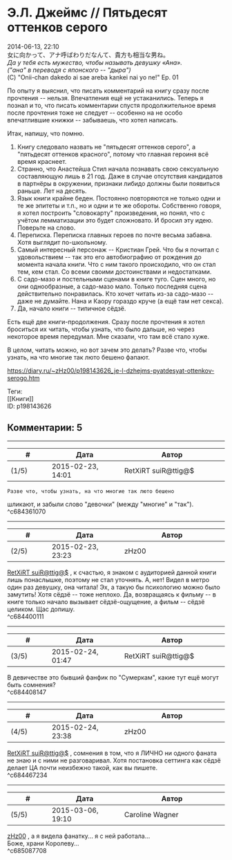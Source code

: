 Э.Л. Джеймс // Пятьдесят оттенков серого
========================================

  
2014-06-13, 22:10  
  女に向かって、アナ呼ばわりだなんて、貴方も相当な男ね。   
  *Да у тебя есть мужество, чтобы называть девушку «Ана».   
 ("ана" в переводя с японского -- "дыра")*    
 (C) "Onii-chan dakedo ai sae areba kankei nai yo ne!" Ep. 01    
   
 По опыту я выяснил, что писать комментарий на книгу сразу после прочтения -- нельзя. Впечатления ещё не устаканились. Теперь я познал и то, что писать комментарии спустя продолжительное время после прочтения тоже не следует -- особенно на не особо впечатлившие книжки -- забываешь, что хотел написать.   
   
 Итак, напишу, что помню.   
   
 1) Книгу следовало назвать не "пятьдесят оттенков серого", а "пятьдесят оттенков красного", потому что главная героиня всё время краснеет.   
 2) Странно, что Анастейша Стил начала познавать свою сексуальную составляющую лишь в 21 год. Даже в случае отсутствия кандидатов в партнёры в окружении, признаки либидо должны были появиться раньше. Лет на десять.   
 3) Язык книги крайне беден. Постоянно повторяются не только одни и те же эпитеты и т.п., но и одни и те же обороты. Собственно говоря, я хотел построить "словокарту" произведения, но понял, что с учётом лемматизации это будет сложновато. И бросил эту идею. Поверьте на слово.   
 4) Переписка. Переписка главных героев по почте весьма забавна. Хотя выглядит по-школьному.   
 5) Самый интересный персонаж -- Кристиан Грей. Что бы я почитал с удовольствием -- так это его автобиографию от рождения до момента начала книги. Что с ним такого происходило, что он стал тем, кем стал. Со всеми своими достоинствами и недостатками.   
 6) С садо-мазо и постельными сценами в книге туго. Сцен много, но они однообразные, а садо-мазо мало. Только последняя сцена действительно понравилась. Кто хочет читать из-за садо-мазо -- даже не думайте. Нана и Каору гораздо круче (а ещё там нет секса).   
 7) Да, начало книги -- типичное сёдзё.   
   
 Есть ещё две книги-продолжения. Сразу после прочтения я хотел броситься их читать, чтобы узнать, что было дальше, но через некоторое время передумал. Мне сказали, что там всё стало хуже.   
   
 В целом, читать можно, но вот зачем это делать? Разве что, чтобы узнать, на что многие так люто бешено фапают.   
  
<https://diary.ru/~zHz00/p198143626_je-l-dzhejms-pyatdesyat-ottenkov-serogo.htm>  
  
Теги:  
[[Книги]]  
ID: p198143626  


Комментарии: 5
--------------

  


---



|         #         |              Дата              |                     Автор                     |           ID           |
| --- | --- | --- | --- |
| (1/5) | 2015-02-23, 14:01 | RetXiRT suiR@ttig@$ | c684361070 |

  
    Разве что, чтобы узнать, на что многие так люто бешено    
 шликают, и забыли слово "девочки" (между "многие" и "так").    
 ^c684361070

---



|         #         |              Дата              |                     Автор                     |           ID           |
| --- | --- | --- | --- |
| (2/5) | 2015-02-23, 23:23 | zHz00 | c684400111 |

  
  [RetXiRT suiR@ttig@$](http://Hellspawn.diary.ru "Koneko-chan shrine")  , к счастью, я знаком с аудиторией данной книги лишь понаслышке, поэтому не стал уточнять. А, нет! Видел в метро один раз девушку, она читала! Эх, а такую бы психологию можно было замутить! Хотя сёдзё -- тоже неплохо. Да, возвращаясь к фильму -- в книге только начало вызывает сёдзё-ощущение, а фильм -- сёдзё целиком. Щас допишу.   
 ^c684400111

---



|         #         |              Дата              |                     Автор                     |           ID           |
| --- | --- | --- | --- |
| (3/5) | 2015-02-24, 01:47 | RetXiRT suiR@ttig@$ | c684408147 |

  
  В девичестве это бывший фанфик по "Сумеркам", какие тут ещё могут быть сомнения?    
 ^c684408147

---



|         #         |              Дата              |                     Автор                     |           ID           |
| --- | --- | --- | --- |
| (4/5) | 2015-02-24, 23:38 | zHz00 | c684467234 |

  
  [RetXiRT suiR@ttig@$](http://Hellspawn.diary.ru "Koneko-chan shrine")  , сомнения в том, что я ЛИЧНО ни одного фаната не знаю и с ними не разговаривал. Хотя постановка сеттинга как сёдзё делает ЦА почти неизбежно такой, как вы пишете.   
 ^c684467234

---



|         #         |              Дата              |                     Автор                     |           ID           |
| --- | --- | --- | --- |
| (5/5) | 2015-03-06, 19:10 | Caroline Wagner | c685087708 |

  
  [zHz00](https://zHz00.diary.ru "Untitled")  , а я видела фанатку... я с ней работала...   
 Боже, храни Королеву...   
 ^c685087708